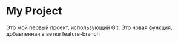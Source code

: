 # My Project
Это мой первый проект, использующий Git.
Это новая функция, добавленная в ветке feature-branch
